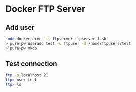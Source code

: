 Docker FTP Server
=================

## Add user
```bash
sudo docker exec -it ftpserver_ftpserver_1 sh
> pure-pw useradd test -u ftpuser -d /home/ftpusers/test
> pure-pw mkdb
```

## Test connection
```bash
ftp -p localhost 21
ftp> user test
ftp> ls
```
